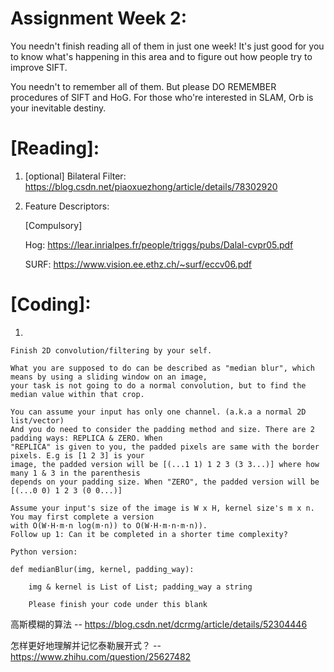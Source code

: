 # Assignment Week 2:

You needn't finish reading all of them in just one week!
It's just good for you to know what's happening in this area and to figure out how people try to improve SIFT.

You needn't to remember all of them. 
But please DO REMEMBER procedures of SIFT and HoG. For those who're interested in SLAM, Orb is your inevitable destiny.

# [Reading]:

1. [optional] Bilateral Filter: https://blog.csdn.net/piaoxuezhong/article/details/78302920

2. Feature Descriptors:

   [Compulsory]
   
   Hog: https://lear.inrialpes.fr/people/triggs/pubs/Dalal-cvpr05.pdf
   
   SURF: https://www.vision.ee.ethz.ch/~surf/eccv06.pdf
   
# [Coding]:	

1. 

    Finish 2D convolution/filtering by your self. 
    
    What you are supposed to do can be described as "median blur", which means by using a sliding window on an image,    
    your task is not going to do a normal convolution, but to find the median value within that crop.

    You can assume your input has only one channel. (a.k.a a normal 2D list/vector)
    And you do need to consider the padding method and size. There are 2 padding ways: REPLICA & ZERO. When 
    "REPLICA" is given to you, the padded pixels are same with the border pixels. E.g is [1 2 3] is your
    image, the padded version will be [(...1 1) 1 2 3 (3 3...)] where how many 1 & 3 in the parenthesis 
    depends on your padding size. When "ZERO", the padded version will be [(...0 0) 1 2 3 (0 0...)]

    Assume your input's size of the image is W x H, kernel size's m x n. You may first complete a version 
    with O(W·H·m·n log(m·n)) to O(W·H·m·n·m·n)).
    Follow up 1: Can it be completed in a shorter time complexity?

    Python version:
    
    def medianBlur(img, kernel, padding_way):
    
        img & kernel is List of List; padding_way a string
        
        Please finish your code under this blank


高斯模糊的算法 -- https://blog.csdn.net/dcrmg/article/details/52304446

怎样更好地理解并记忆泰勒展开式？ -- https://www.zhihu.com/question/25627482

